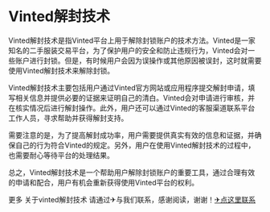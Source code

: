 # Vinted解封技术

Vinted解封技术是指Vinted平台上用于解除封锁账户的技术方法。Vinted是一家知名的二手服装交易平台，为了保护用户的安全和防止违规行为，Vinted会对一些账户进行封锁。但是，有时候用户会因为误操作或其他原因被误封，这时就需要使用Vinted解封技术来解除封锁。

Vinted解封技术主要包括用户通过Vinted官方网站或应用程序提交解封申请，填写相关信息并提供必要的证据来证明自己的清白。Vinted会对申请进行审核，并在核实情况后进行解封操作。此外，用户还可以通过Vinted的客服渠道联系平台工作人员，寻求帮助并获得解封支持。

需要注意的是，为了提高解封成功率，用户需要提供真实有效的信息和证据，并确保自己的行为符合Vinted的规定。另外，用户在使用Vinted解封技术的过程中，也需要耐心等待平台的处理结果。

总之，Vinted解封技术是一个帮助用户解除封锁账户的重要工具，通过合理有效的申请和配合，用户有机会重新获得使用Vinted平台的权利。

更多 关于vinted解封技术 请通过✈与我们联系，感谢阅读，谢谢！[✈点这里联系](https://1.k02.cc)